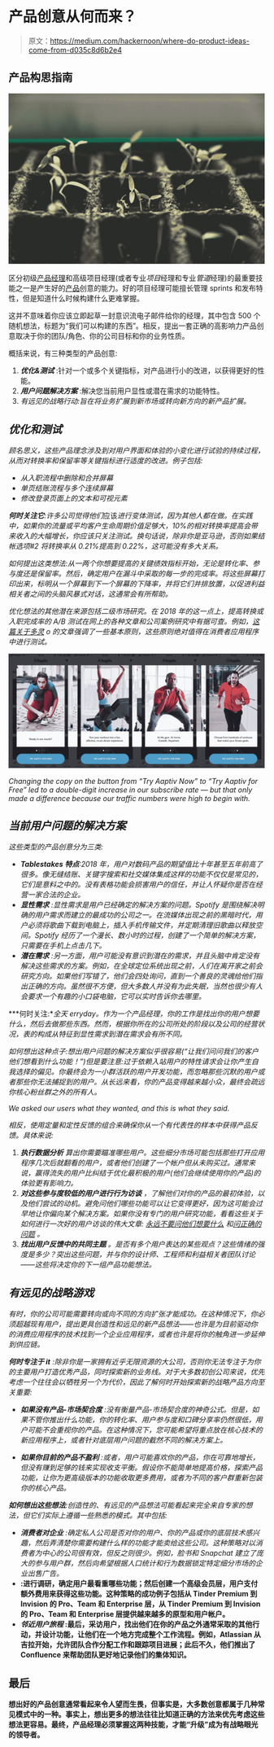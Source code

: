 # 产品创意从何而来？

> 原文：<https://medium.com/hackernoon/where-do-product-ideas-come-from-d035c8d6b2e4>

## 产品构思指南

![](img/c78e15e5ba83224d8e696fdd1a7f73ce.png)

区分初级[产品经理](https://hackernoon.com/tagged/product-manager)和高级项目经理(或者专业*项目*经理和专业*管道*经理)的最重要技能之一是产生好的[产品](https://hackernoon.com/tagged/product)创意的能力。好的项目经理可能擅长管理 sprints 和发布特性，但是知道什么时候构建什么更难掌握。

这并不意味着你应该立即起草一封意识流电子邮件给你的经理，其中包含 500 个随机想法，标题为“我们可以构建的东西”。相反，提出一套正确的高影响力产品创意取决于你的团队/角色、你的公司目标和你的业务性质。

概括来说，有三种类型的产品创意:

1.  ***优化&测试*** :针对一个或多个关键指标，对产品进行小的改进，以获得更好的性能。
2.  ***用户问题解决方案*** :解决您当前用户显性或潜在需求的功能特性。
3.  *有远见的战略行动:旨在将业务扩展到新市场或转向新方向的新产品扩展。*

## *优化和测试*

*顾名思义，这些产品理念涉及到对用户界面和体验的小变化进行试验的持续过程，从而对转换率和保留率等关键指标进行适度的改进。例子包括:*

*   *从入职流程中删除和合并屏幕*
*   *单页结账流程与多个连续屏幕*
*   *修改登录页面上的文本和可视元素*

***何时关注它**:许多公司觉得他们*应该*进行变体测试，因为其他人都在做。在实践中，如果你的流量或平均客户生命周期价值足够大，10%的相对转换率提高会带来收入的大幅增长，你应该只关注测试。换句话说，除非你是亚马逊，否则如果结帐选项#2 将转换率从 0.21%提高到 0.22%，这可能没有多大关系。*

*如何提出这类想法:从一两个你想要提高的关键绩效指标开始，无论是转化率、参与度还是保留率。然后，确定用户在漏斗中采取的每一步的完成率。将这些屏幕打印出来，标明从一个屏幕到下一个屏幕的下降率，并将它们并排放置，以促进利益相关者之间的头脑风暴式对话，这通常会有所帮助。*

*优化想法的其他潜在来源包括二级市场研究。在 2018 年的这一点上，提高转换或入职完成率的 A/B 测试在网上的各种文章和公司案例研究中有据可查。例如，[这篇关于多灵](http://firstround.com/review/the-tenets-of-a-b-testing-from-duolingos-master-growth-hacker/) o 的文章强调了一些基本原则，这些原则绝对值得在消费者应用程序中进行测试。*

*![](img/fddd1b25595eeacb9182b1b7bd1d3dbb.png)*

*Changing the copy on the button from “Try Aaptiv Now” to “Try Aaptiv for Free” led to a double-digit increase in our subscribe rate — but that only made a difference because our traffic numbers were high to begin with.*

## *当前用户问题的解决方案*

*这些类型的产品创意分为三类:*

*   ****Tablestakes 特点***:2018 年，用户对数码产品的期望值比十年甚至五年前高了很多。像无缝结账、关键字搜索和社交媒体集成这样的功能不仅仅是常见的，它们是意料之中的。没有表格功能会损害用户的信任，并让人怀疑你是否在经营一家合法的企业。*
*   ****显性需求*** :显性需求是用户已经确定的解决方案的问题。Spotify 是围绕解决明确的用户需求而建立的最成功的公司之一。在流媒体出现之前的黑暗时代，用户必须将歌曲下载到电脑上，插入手机传输文件，并定期清理旧歌曲以释放空间。Spotify 经历了一个漫长、数小时的过程，创建了一个简单的解决方案，只需要在手机上点击几下。*
*   ****潜在需求*** :另一方面，用户可能没有意识到潜在的需求，并且头脑中肯定没有解决这些需求的方案。例如，在全球定位系统出现之前，人们在离开家之前会研究方向。如果他们写错了，他们会四处询问，直到一个善良的灵魂给他们指出正确的方向。虽然很不方便，但大多数人并没有为此失眠，当然也很少有人会要求一个有趣的小口袋电脑，它可以实时告诉你去哪里。*

***何时关注:**全天 erryday。作为一个产品经理，你的工作是找出你的用户想要什么，然后去做那些东西。然而，根据你所在的公司所处的阶段以及公司的经营状况，表的构成从特征到显性需求到潜在需求会有所不同。*

*如何想出这种点子:想出用户问题的解决方案似乎很容易(“让我们问问我们的客户他们想看到什么功能！”)但是要注意:过于依赖入站用户的特性请求会让你产生自我选择的偏见。你最终会为一小群活跃的用户开发功能，而忽略那些沉默的用户或者那些你无法捕捉到的用户。从长远来看，你的产品变得越来越小众，最终会疏远你核心粉丝群之外的所有人。*

*We asked our users what they wanted, and this is what they said.*

*相反，使用定量和定性反馈的组合来确保你从一个有代表性的样本中获得产品反馈。具体来说:*

1.  ****执行数据分析*** 算出你需要瞄准哪些用户。这些细分市场可能包括那些打开应用程序几次后就翻看的用户，或者他们创建了一个帐户但从未购买过。通常来说，赢得流失的用户比纠结于优化最积极的用户(他们会继续使用你的产品)的体验更有影响力。*
2.  ****对这些参与度较低的用户进行行为访谈*** ，了解他们对你的产品的最初体验，以及他们尝试的动机。避免问他们哪些功能可以让它变得更好，因为这可能会过早地让你偏向某个解决方案。如果你没有专门的用户研究功能，看看这些关于如何进行一次好的用户访谈的伟大文章: [*永远不要问他们想要什么*](/user-research/never-ask-what-they-want-3-better-questions-to-ask-in-user-interviews-aeddd2a2101e) 和[*问正确的问题*](https://uxdesign.cc/asking-the-right-questions-on-user-research-interviews-and-testing-427261742a67) *。**
3.  ****找出用户反馈中的共同主题*** 。是否有多个用户表达的某些观点？这些情绪的强度是多少？突出这些问题，并与你的设计师、工程师和利益相关者团队讨论——这些将决定你的下一组产品功能想法。*

## *有远见的战略游戏*

*有时，你的公司可能需要转向或向不同的方向扩张才能成功。在这种情况下，你必须超越现有用户，提出更具创造性和远见的新产品想法——也许是为目前驱动你的消费应用程序的技术找到一个企业应用程序，或者也许是将你的触角进一步延伸到供应链。*

***何时专注于 it** :除非你是一家拥有近乎无限资源的大公司，否则你无法专注于为你的主要用户打造优秀产品，同时探索新的业务线。对于大多数初创公司来说，优先考虑一个往往会以牺牲另一个为代价，因此了解何时开始探索新的战略产品方向至关重要:*

*   ****如果没有产品-市场契合度*** :没有衡量产品-市场契合度的神奇公式。但是，如果不管你推出什么功能，你的转化率、用户参与度和口碑分享率仍然很低，用户可能不会重视你的产品。在这种情况下，您可能希望将重点放在核心技术的新应用程序上，或者针对底层用户问题的截然不同的解决方案上。*

*   ****如果你目前的产品不盈利*** :或者，用户可能喜欢你的产品，你在可靠地增长，但没有赚到足够的钱来实现收支平衡。假设你不能简单地提高价格，探索产品功能，让你为更高级版本的功能收取更多费用，或者为不同的客户群重新包装你的核心产品。*

***如何想出这些想法**:创造性的、有远见的产品想法可能看起来完全来自专家的想法，但它们实际上遵循一些熟悉的模式。其中包括:*

*   ****消费者对企业*** :确定私人公司是否对你的用户、你的产品或你的底层技术感兴趣，然后弄清楚你需要构建什么样的功能才能卖给这些公司。这种策略对以消费者为中心的公司很有效，但反之则很少。例如，脸书和 Snapchat 建立了庞大的参与用户群，然后向希望根据人口统计和行为数据锁定特定细分市场的企业出售广告。*
*   **:进行调研，确定用户最看重哪些功能；然后创建一个高级会员层，用户支付额外费用来获得这些功能。这种策略的成功例子包括从 Tinder Premium 到 Invision 的 Pro、Team 和 Enterprise 层，从 Tinder Premium 到 Invision 的 Pro、Team 和 Enterprise 层提供越来越多的原型和用户帐户。**
*   *****邻近用户旅程*** :最后，采访用户，找出他们在你的产品之外通常采取的其他行动，并设计功能，让他们在一个地方完成整个工作流程。例如，Atlassian 从吉拉开始，允许团队合作分配工作和跟踪项目进展；此后不久，他们推出了 Confluence 来帮助团队更好地记录他们的集体知识。**

## **最后**

**想出好的产品创意通常看起来令人望而生畏，但事实是，大多数创意都属于几种常见模式中的一种。事实上，想出更多的想法往往比知道正确的方法来优先考虑这些想法更容易。最终，产品经理必须掌握这两种技能，才能“升级”成为有战略眼光的领导者。**